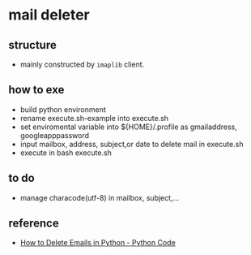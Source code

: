 # mail deleter 

## structure
- mainly constructed by `imaplib` client.

## how to exe 
- build python environment
- rename execute.sh-example into execute.sh
- set enviromental variable into ${HOME}/.profile as gmailaddress, googleapppassword
- input mailbox, address, subject,or date to delete mail in execute.sh
- execute in bash execute.sh

## to do 
- manage characode(utf-8) in mailbox, subject,...

## reference 
- [How to Delete Emails in Python - Python Code](https://www.thepythoncode.com/article/deleting-emails-in-python?ref=morioh.com&utm_source=morioh.com)
